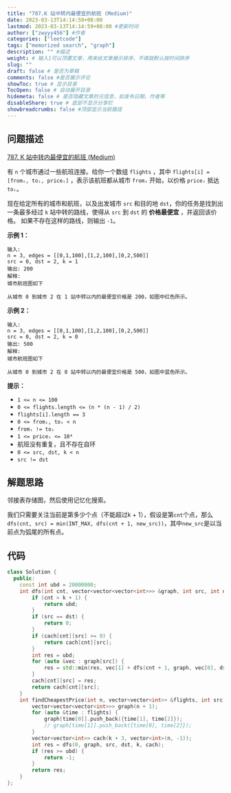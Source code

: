 ```yaml
---
title: "787.K 站中转内最便宜的航班 (Medium)"
date: 2023-03-13T14:14:59+08:00
lastmod: 2023-03-13T14:14:59+08:00 #更新时间
author: ["zwyyy456"] #作者
categories: ["leetcode"]
tags: ["memorized search", "graph"]
description: "" #描述
weight: # 输入1可以顶置文章，用来给文章展示排序，不填就默认按时间排序
slug: ""
draft: false # 是否为草稿
comments: false #是否展示评论
showToc: true # 显示目录
TocOpen: false # 自动展开目录
hidemeta: false # 是否隐藏文章的元信息，如发布日期、作者等
disableShare: true # 底部不显示分享栏
showbreadcrumbs: false #顶部显示当前路径
---
```

## 问题描述
[787. K 站中转内最便宜的航班 (Medium)](https://leetcode.cn/problems/cheapest-flights-within-k-stops/)

有 `n` 个城市通过一些航班连接。给你一个数组 `flights` ，其中 `flights[i] = [fromᵢ,
toᵢ, priceᵢ]` ，表示该航班都从城市 `fromᵢ` 开始，以价格 `priceᵢ` 抵达 `toᵢ`。

现在给定所有的城市和航班，以及出发城市 `src` 和目的地 `dst`，你的任务是找到出一条最多经过 `k`
站中转的路线，使得从 `src` 到 `dst` 的 **价格最便宜** ，并返回该价格。 如果不存在这样的路线，则输出
`-1`。

**示例 1：**

```
输入:
n = 3, edges = [[0,1,100],[1,2,100],[0,2,500]]
src = 0, dst = 2, k = 1
输出: 200
解释:
城市航班图如下

从城市 0 到城市 2 在 1 站中转以内的最便宜价格是 200，如图中红色所示。
```

**示例 2：**

```
输入:
n = 3, edges = [[0,1,100],[1,2,100],[0,2,500]]
src = 0, dst = 2, k = 0
输出: 500
解释:
城市航班图如下

从城市 0 到城市 2 在 0 站中转以内的最便宜价格是 500，如图中蓝色所示。
```

**提示：**

- `1 <= n <= 100`
- `0 <= flights.length <= (n * (n - 1) / 2)`
- `flights[i].length == 3`
- `0 <= fromᵢ, toᵢ < n`
- `fromᵢ != toᵢ`
- `1 <= priceᵢ <= 10⁴`
- 航班没有重复，且不存在自环
- `0 <= src, dst, k < n`
- `src != dst`

## 解题思路
邻接表存储图，然后使用记忆化搜索。

我们只需要关注当前是第多少个点（不能超过k + 1），假设是第`cnt`个点，那么`dfs(cnt, src) = min(INT_MAX, dfs(cnt + 1, new_src))`，其中`new_src`是以当前点为弧尾的所有点。

## 代码
```cpp
class Solution {
  public:
    const int ubd = 20000000;
    int dfs(int cnt, vector<vector<vector<int>>> &graph, int src, int dst, int k, vector<vector<int>> &cach) {
        if (cnt > k + 1) {
            return ubd;
        }
        if (src == dst) {
            return 0;
        }
        if (cach[cnt][src] >= 0) {
            return cach[cnt][src];
        }
        int res = ubd;
        for (auto &vec : graph[src]) {
            res = std::min(res, vec[1] + dfs(cnt + 1, graph, vec[0], dst, k, cach));
        }
        cach[cnt][src] = res;
        return cach[cnt][src];
    }
    int findCheapestPrice(int n, vector<vector<int>> &flights, int src, int dst, int k) {
        vector<vector<vector<int>>> graph(n + 1);
        for (auto &time : flights) {
            graph[time[0]].push_back({time[1], time[2]});
            // graph[time[1]].push_back({time[0], time[2]});
        }
        vector<vector<int>> cach(k + 3, vector<int>(n, -1));
        int res = dfs(0, graph, src, dst, k, cach);
        if (res >= ubd) {
            return -1;
        }
        return res;
    }
};
```
